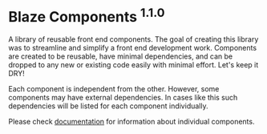 # Blaze Components <sup>1.1.0</sup>
A library of reusable front end components. The goal of creating this library was to streamline and simplify a front end development work. Components are created to be reusable, have minimal dependencies, and can be dropped to any new or existing code easily with minimal effort. Let's keep it DRY!

Each component is independent from the other. However, some components may have external dependencies. In cases like this such dependencies will be listed for each component individually.

Please check [documentation](docs/components.html) for information about individual components.
